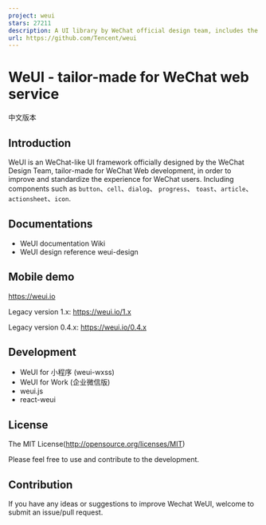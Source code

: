 ```yaml
---
project: weui
stars: 27211
description: A UI library by WeChat official design team, includes the most useful widgets/modules in mobile web applications.
url: https://github.com/Tencent/weui
---
```


WeUI - tailor-made for WeChat web service
=========================================

中文版本

Introduction
------------

WeUI is an WeChat-like UI framework officially designed by the WeChat Design Team, tailor-made for WeChat Web development, in order to improve and standardize the experience for WeChat users. Including components such as `button`、`cell`、`dialog`、 `progress`、 `toast`、`article`、`actionsheet`、`icon`.

Documentations
--------------

-   WeUI documentation Wiki
-   WeUI design reference weui-design

Mobile demo
-----------

https://weui.io

Legacy version 1.x: https://weui.io/1.x

Legacy version 0.4.x: https://weui.io/0.4.x

Development
-----------

-   WeUI for 小程序 (weui-wxss)
-   WeUI for Work (企业微信版)
-   weui.js
-   react-weui

License
-------

The MIT License(http://opensource.org/licenses/MIT)

Please feel free to use and contribute to the development.

Contribution
------------

If you have any ideas or suggestions to improve Wechat WeUI, welcome to submit an issue/pull request.

